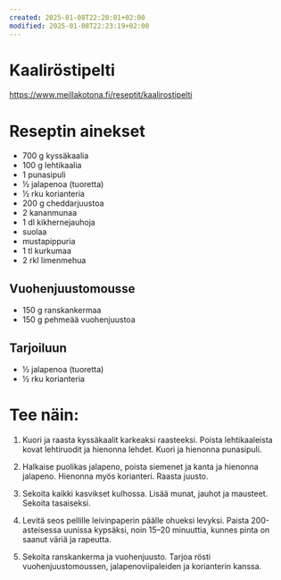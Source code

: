 ```yaml
---
created: 2025-01-08T22:20:01+02:00
modified: 2025-01-08T22:23:19+02:00
---
```


# Kaaliröstipelti

https://www.meillakotona.fi/reseptit/kaalirostipelti

# Reseptin ainekset

- 700 g kyssäkaalia
- 100 g lehtikaalia
- 1 punasipuli
- ½ jalapenoa (tuoretta)
- ½ rku korianteria
- 200 g cheddarjuustoa
- 2 kananmunaa
- 1 dl kikhernejauhoja
- suolaa
- mustapippuria
- 1 tl kurkumaa
- 2 rkl limenmehua

## Vuohenjuustomousse
- 150 g ranskankermaa
- 150 g pehmeää vuohenjuustoa

## Tarjoiluun
- ½ jalapenoa (tuoretta)
- ½ rku korianteria

# Tee näin:

1. Kuori ja raasta kyssäkaalit karkeaksi raasteeksi. Poista lehtikaaleista kovat lehtiruodit ja hienonna lehdet. Kuori ja hienonna punasipuli.

1. Halkaise puolikas jalapeno, poista siemenet ja kanta ja hienonna jalapeno. Hienonna myös korianteri. Raasta juusto.

1. Sekoita kaikki kasvikset kulhossa. Lisää munat, jauhot ja mausteet. Sekoita tasaiseksi.

1. Levitä seos pellille leivinpaperin päälle ohueksi levyksi. Paista 200-asteisessa uunissa kypsäksi, noin 15–20 minuuttia, kunnes pinta on saanut väriä ja rapeutta. 

1. Sekoita ranskankerma ja vuohenjuusto. Tarjoa rösti vuohenjuustomoussen, jalapenoviipaleiden ja korianterin kanssa.
